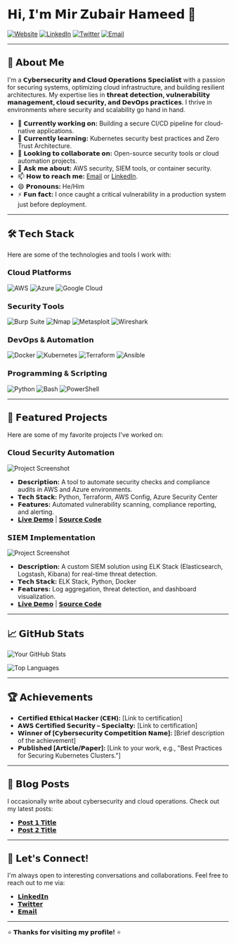 # 𝗛𝗶, 𝗜'𝗺 𝗠𝗶𝗿 𝗭𝘂𝗯𝗮𝗶𝗿 𝗛𝗮𝗺𝗲𝗲𝗱 👋

[![Website](https://img.shields.io/badge/Portfolio-YourWebsite.com-brightgreen?style=flat-square)](https://yourwebsite.com)
[![LinkedIn](https://img.shields.io/badge/LinkedIn-YourProfile-brightgreen?style=flat-square&logo=linkedin)](https://linkedin.com/in/yourprofile)
[![Twitter](https://img.shields.io/badge/Twitter-YourHandle-brightgreen?style=flat-square&logo=twitter)](https://twitter.com/yourhandle)
[![Email](https://img.shields.io/badge/Email-YourEmail-brightgreen?style=flat-square&logo=gmail)](mailto:youremail@example.com)

---

## 🚀 **𝗔𝗯𝗼𝘂𝘁 𝗠𝗲**

I'm a **𝗖𝘆𝗯𝗲𝗿𝘀𝗲𝗰𝘂𝗿𝗶𝘁𝘆 𝗮𝗻𝗱 𝗖𝗹𝗼𝘂𝗱 𝗢𝗽𝗲𝗿𝗮𝘁𝗶𝗼𝗻𝘀 𝗦𝗽𝗲𝗰𝗶𝗮𝗹𝗶𝘀𝘁** with a passion for securing systems, optimizing cloud infrastructure, and building resilient architectures. My expertise lies in **𝘁𝗵𝗿𝗲𝗮𝘁 𝗱𝗲𝘁𝗲𝗰𝘁𝗶𝗼𝗻, 𝘃𝘂𝗹𝗻𝗲𝗿𝗮𝗯𝗶𝗹𝗶𝘁𝘆 𝗺𝗮𝗻𝗮𝗴𝗲𝗺𝗲𝗻𝘁, 𝗰𝗹𝗼𝘂𝗱 𝘀𝗲𝗰𝘂𝗿𝗶𝘁𝘆, 𝗮𝗻𝗱 𝗗𝗲𝘃𝗢𝗽𝘀 𝗽𝗿𝗮𝗰𝘁𝗶𝗰𝗲𝘀**. I thrive in environments where security and scalability go hand in hand.

- 🔭 **𝗖𝘂𝗿𝗿𝗲𝗻𝘁𝗹𝘆 𝘄𝗼𝗿𝗸𝗶𝗻𝗴 𝗼𝗻:** Building a secure CI/CD pipeline for cloud-native applications.
- 🌱 **𝗖𝘂𝗿𝗿𝗲𝗻𝘁𝗹𝘆 𝗹𝗲𝗮𝗿𝗻𝗶𝗻𝗴:** Kubernetes security best practices and Zero Trust Architecture.
- 👯 **𝗟𝗼𝗼𝗸𝗶𝗻𝗴 𝘁𝗼 𝗰𝗼𝗹𝗹𝗮𝗯𝗼𝗿𝗮𝘁𝗲 𝗼𝗻:** Open-source security tools or cloud automation projects.
- 💬 **𝗔𝘀𝗸 𝗺𝗲 𝗮𝗯𝗼𝘂𝘁:** AWS security, SIEM tools, or container security.
- 📫 **𝗛𝗼𝘄 𝘁𝗼 𝗿𝗲𝗮𝗰𝗵 𝗺𝗲:** [Email](mailto:youremail@example.com) or [LinkedIn](https://linkedin.com/in/yourprofile).
- 😄 **𝗣𝗿𝗼𝗻𝗼𝘂𝗻𝘀:** He/Him
- ⚡ **𝗙𝘂𝗻 𝗳𝗮𝗰𝘁:** I once caught a critical vulnerability in a production system just before deployment.

---

## 🛠️ **𝗧𝗲𝗰𝗵 𝗦𝘁𝗮𝗰𝗸**

Here are some of the technologies and tools I work with:

### **𝗖𝗹𝗼𝘂𝗱 𝗣𝗹𝗮𝘁𝗳𝗼𝗿𝗺𝘀**
![AWS](https://img.shields.io/badge/AWS-232F3E?style=flat-square&logo=amazon-aws&logoColor=brightgreen)
![Azure](https://img.shields.io/badge/Azure-0089D6?style=flat-square&logo=microsoft-azure&logoColor=brightgreen)
![Google Cloud](https://img.shields.io/badge/Google_Cloud-4285F4?style=flat-square&logo=google-cloud&logoColor=brightgreen)

### **𝗦𝗲𝗰𝘂𝗿𝗶𝘁𝘆 𝗧𝗼𝗼𝗹𝘀**
![Burp Suite](https://img.shields.io/badge/Burp_Suite-FF6F61?style=flat-square&logo=burp-suite&logoColor=brightgreen)
![Nmap](https://img.shields.io/badge/Nmap-000000?style=flat-square&logo=nmap&logoColor=brightgreen)
![Metasploit](https://img.shields.io/badge/Metasploit-FF6F61?style=flat-square&logo=metasploit&logoColor=brightgreen)
![Wireshark](https://img.shields.io/badge/Wireshark-1679A7?style=flat-square&logo=wireshark&logoColor=brightgreen)

### **𝗗𝗲𝘃𝗢𝗽𝘀 & 𝗔𝘂𝘁𝗼𝗺𝗮𝘁𝗶𝗼𝗻**
![Docker](https://img.shields.io/badge/Docker-2496ED?style=flat-square&logo=docker&logoColor=brightgreen)
![Kubernetes](https://img.shields.io/badge/Kubernetes-326CE5?style=flat-square&logo=kubernetes&logoColor=brightgreen)
![Terraform](https://img.shields.io/badge/Terraform-623CE4?style=flat-square&logo=terraform&logoColor=brightgreen)
![Ansible](https://img.shields.io/badge/Ansible-000000?style=flat-square&logo=ansible&logoColor=brightgreen)

### **𝗣𝗿𝗼𝗴𝗿𝗮𝗺𝗺𝗶𝗻𝗴 & 𝗦𝗰𝗿𝗶𝗽𝘁𝗶𝗻𝗴**
![Python](https://img.shields.io/badge/Python-3776AB?style=flat-square&logo=python&logoColor=brightgreen)
![Bash](https://img.shields.io/badge/Bash-4EAA25?style=flat-square&logo=gnu-bash&logoColor=brightgreen)
![PowerShell](https://img.shields.io/badge/PowerShell-5391FE?style=flat-square&logo=powershell&logoColor=brightgreen)

---

## 📂 **𝗙𝗲𝗮𝘁𝘂𝗿𝗲𝗱 𝗣𝗿𝗼𝗷𝗲𝗰𝘁𝘀**

Here are some of my favorite projects I've worked on:

### **𝗖𝗹𝗼𝘂𝗱 𝗦𝗲𝗰𝘂𝗿𝗶𝘁𝘆 𝗔𝘂𝘁𝗼𝗺𝗮𝘁𝗶𝗼𝗻**
![Project Screenshot](link-to-screenshot)
- **𝗗𝗲𝘀𝗰𝗿𝗶𝗽𝘁𝗶𝗼𝗻:** A tool to automate security checks and compliance audits in AWS and Azure environments.
- **𝗧𝗲𝗰𝗵 𝗦𝘁𝗮𝗰𝗸:** Python, Terraform, AWS Config, Azure Security Center
- **𝗙𝗲𝗮𝘁𝘂𝗿𝗲𝘀:** Automated vulnerability scanning, compliance reporting, and alerting.
- **[𝗟𝗶𝘃𝗲 𝗗𝗲𝗺𝗼](https://project1-demo.com)** | **[𝗦𝗼𝘂𝗿𝗰𝗲 𝗖𝗼𝗱𝗲](https://github.com/yourusername/cloud-security-automation)**

### **𝗦𝗜𝗘𝗠 𝗜𝗺𝗽𝗹𝗲𝗺𝗲𝗻𝘁𝗮𝘁𝗶𝗼𝗻**
![Project Screenshot](link-to-screenshot)
- **𝗗𝗲𝘀𝗰𝗿𝗶𝗽𝘁𝗶𝗼𝗻:** A custom SIEM solution using ELK Stack (Elasticsearch, Logstash, Kibana) for real-time threat detection.
- **𝗧𝗲𝗰𝗵 𝗦𝘁𝗮𝗰𝗸:** ELK Stack, Python, Docker
- **𝗙𝗲𝗮𝘁𝘂𝗿𝗲𝘀:** Log aggregation, threat detection, and dashboard visualization.
- **[𝗟𝗶𝘃𝗲 𝗗𝗲𝗺𝗼](https://project2-demo.com)** | **[𝗦𝗼𝘂𝗿𝗰𝗲 𝗖𝗼𝗱𝗲](https://github.com/yourusername/siem-implementation)**

---

## 📈 **𝗚𝗶𝘁𝗛𝘂𝗯 𝗦𝘁𝗮𝘁𝘀**

![Your GitHub Stats](https://github-readme-stats.vercel.app/api?username=yourusername&show_icons=true&theme=dark)

![Top Languages](https://github-readme-stats.vercel.app/api/top-langs/?username=yourusername&layout=compact&theme=dark)

---

## 🏆 **𝗔𝗰𝗵𝗶𝗲𝘃𝗲𝗺𝗲𝗻𝘁𝘀**

- **𝗖𝗲𝗿𝘁𝗶𝗳𝗶𝗲𝗱 𝗘𝘁𝗵𝗶𝗰𝗮𝗹 𝗛𝗮𝗰𝗸𝗲𝗿 (𝗖𝗘𝗛):** [Link to certification]
- **𝗔𝗪𝗦 𝗖𝗲𝗿𝘁𝗶𝗳𝗶𝗲𝗱 𝗦𝗲𝗰𝘂𝗿𝗶𝘁𝘆 – 𝗦𝗽𝗲𝗰𝗶𝗮𝗹𝘁𝘆:** [Link to certification]
- **𝗪𝗶𝗻𝗻𝗲𝗿 𝗼𝗳 [𝗖𝘆𝗯𝗲𝗿𝘀𝗲𝗰𝘂𝗿𝗶𝘁𝘆 𝗖𝗼𝗺𝗽𝗲𝘁𝗶𝘁𝗶𝗼𝗻 𝗡𝗮𝗺𝗲]:** [Brief description of the achievement]
- **𝗣𝘂𝗯𝗹𝗶𝘀𝗵𝗲𝗱 [𝗔𝗿𝘁𝗶𝗰𝗹𝗲/𝗣𝗮𝗽𝗲𝗿]:** [Link to your work, e.g., "Best Practices for Securing Kubernetes Clusters."]

---

## 📝 **𝗕𝗹𝗼𝗴 𝗣𝗼𝘀𝘁𝘀**

I occasionally write about cybersecurity and cloud operations. Check out my latest posts:
- [𝗣𝗼𝘀𝘁 𝟭 𝗧𝗶𝘁𝗹𝗲](https://yourblog.com/post1)
- [𝗣𝗼𝘀𝘁 𝟮 𝗧𝗶𝘁𝗹𝗲](https://yourblog.com/post2)

---

## 🤝 **𝗟𝗲𝘁'𝘀 𝗖𝗼𝗻𝗻𝗲𝗰𝘁!**

I'm always open to interesting conversations and collaborations. Feel free to reach out to me via:
- [𝗟𝗶𝗻𝗸𝗲𝗱𝗜𝗻](https://linkedin.com/in/yourprofile)
- [𝗧𝘄𝗶𝘁𝘁𝗲𝗿](https://twitter.com/yourhandle)
- [𝗘𝗺𝗮𝗶𝗹](mailto:youremail@example.com)

---

⭐️ **𝗧𝗵𝗮𝗻𝗸𝘀 𝗳𝗼𝗿 𝘃𝗶𝘀𝗶𝘁𝗶𝗻𝗴 𝗺𝘆 𝗽𝗿𝗼𝗳𝗶𝗹𝗲!** ⭐️
